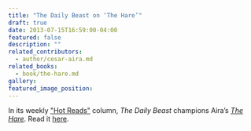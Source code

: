 ```yaml
---
title: "The Daily Beast on ‘The Hare’"
draft: true
date: 2013-07-15T16:59:00-04:00
featured: false
description: ""
related_contributors:
  - author/cesar-aira.md
related_books:
  - book/the-hare.md
gallery:
featured_image_position: 
---
```


In its weekly ["Hot Reads"](http://www.thedailybeast.com/articles/2013/07/15/this-week-s-hot-reads-july-15-2013.html) column, _The Daily Beast_ champions Aira’s [_The Hare_](http://ndbooks.com/book/the-hare). Read it [here](http://www.thedailybeast.com/articles/2013/07/15/this-week-s-hot-reads-july-15-2013.html). 


